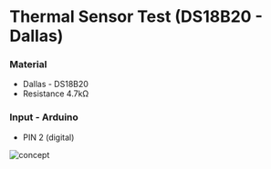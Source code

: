 # Thermal Sensor Test (DS18B20 - Dallas)

### Material
- Dallas - DS18B20
- Resistance 4.7kΩ

### Input - Arduino
- PIN 2 (digital)

![concept](/concept/irl.jpg)